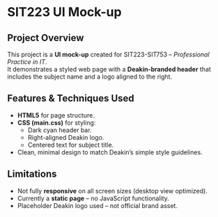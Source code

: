 # SIT223 UI Mock-up

##  Project Overview
This project is a **UI mock-up** created for SIT223-SIT753 – *Professional Practice in IT*.  
It demonstrates a styled web page with a **Deakin-branded header** that includes the subject name and a logo aligned to the right.

## Features & Techniques Used
- **HTML5** for page structure.  
- **CSS (main.css)** for styling:
  - Dark cyan header bar.  
  - Right-aligned Deakin logo.  
  - Centered text for subject title.  
- Clean, minimal design to match Deakin’s simple style guidelines.

## Limitations
- Not fully **responsive** on all screen sizes (desktop view optimized).  
- Currently a **static page** – no JavaScript functionality.  
- Placeholder Deakin logo used – not official brand asset.
